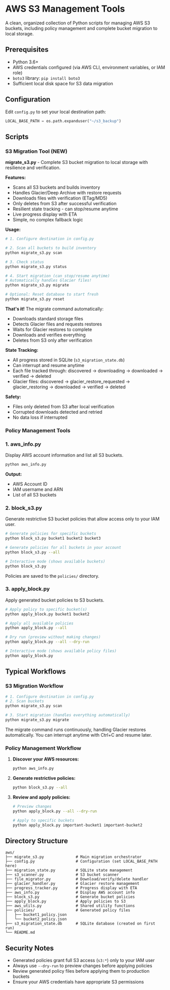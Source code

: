 # AWS S3 Management Tools

A clean, organized collection of Python scripts for managing AWS S3 buckets, including policy management and complete bucket migration to local storage.

## Prerequisites

- Python 3.6+
- AWS credentials configured (via AWS CLI, environment variables, or IAM role)
- `boto3` library: `pip install boto3`
- Sufficient local disk space for S3 data migration

## Configuration

Edit `config.py` to set your local destination path:
```python
LOCAL_BASE_PATH = os.path.expanduser("~/s3_backup")
```

## Scripts

### S3 Migration Tool (NEW)

**migrate_s3.py** - Complete S3 bucket migration to local storage with resilience and verification.

**Features:**
- Scans all S3 buckets and builds inventory
- Handles Glacier/Deep Archive with restore requests
- Downloads files with verification (ETag/MD5)
- Only deletes from S3 after successful verification
- Resilient state tracking - can stop/resume anytime
- Live progress display with ETA
- Simple, no complex fallback logic

**Usage:**
```bash
# 1. Configure destination in config.py

# 2. Scan all buckets to build inventory
python migrate_s3.py scan

# 3. Check status
python migrate_s3.py status

# 4. Start migration (can stop/resume anytime)
# Automatically handles Glacier files!
python migrate_s3.py migrate

# Optional: Reset database to start fresh
python migrate_s3.py reset
```

**That's it!** The migrate command automatically:
- Downloads standard storage files
- Detects Glacier files and requests restores
- Waits for Glacier restores to complete
- Downloads and verifies everything
- Deletes from S3 only after verification

**State Tracking:**
- All progress stored in SQLite (`s3_migration_state.db`)
- Can interrupt and resume anytime
- Each file tracked through: discovered → downloading → downloaded → verified → deleted
- Glacier files: discovered → glacier_restore_requested → glacier_restoring → downloaded → verified → deleted

**Safety:**
- Files only deleted from S3 after local verification
- Corrupted downloads detected and retried
- No data loss if interrupted

### Policy Management Tools

### 1. aws_info.py

Display AWS account information and list all S3 buckets.

```bash
python aws_info.py
```

**Output:**
- AWS Account ID
- IAM username and ARN
- List of all S3 buckets

### 2. block_s3.py

Generate restrictive S3 bucket policies that allow access only to your IAM user.

```bash
# Generate policies for specific buckets
python block_s3.py bucket1 bucket2 bucket3

# Generate policies for all buckets in your account
python block_s3.py --all

# Interactive mode (shows available buckets)
python block_s3.py
```

Policies are saved to the `policies/` directory.

### 3. apply_block.py

Apply generated bucket policies to S3 buckets.

```bash
# Apply policy to specific bucket(s)
python apply_block.py bucket1 bucket2

# Apply all available policies
python apply_block.py --all

# Dry run (preview without making changes)
python apply_block.py --all --dry-run

# Interactive mode (shows available policy files)
python apply_block.py
```

## Typical Workflows

### S3 Migration Workflow

```bash
# 1. Configure destination in config.py
# 2. Scan buckets
python migrate_s3.py scan

# 3. Start migration (handles everything automatically)
python migrate_s3.py migrate
```

The migrate command runs continuously, handling Glacier restores automatically. You can interrupt anytime with Ctrl+C and resume later.

### Policy Management Workflow

1. **Discover your AWS resources:**
   ```bash
   python aws_info.py
   ```

2. **Generate restrictive policies:**
   ```bash
   python block_s3.py --all
   ```

3. **Review and apply policies:**
   ```bash
   # Preview changes
   python apply_block.py --all --dry-run

   # Apply to specific buckets
   python apply_block.py important-bucket1 important-bucket2
   ```

## Directory Structure

```
aws/
├── migrate_s3.py              # Main migration orchestrator
├── config.py                  # Configuration (set LOCAL_BASE_PATH here)
├── migration_state.py         # SQLite state management
├── s3_scanner.py              # S3 bucket scanner
├── file_migrator.py           # Download/verify/delete handler
├── glacier_handler.py         # Glacier restore management
├── progress_tracker.py        # Progress display with ETA
├── aws_info.py                # Display AWS account info
├── block_s3.py                # Generate bucket policies
├── apply_block.py             # Apply policies to S3
├── aws_utils.py               # Shared utility functions
├── policies/                  # Generated policy files
│   ├── bucket1_policy.json
│   └── bucket2_policy.json
├── s3_migration_state.db      # SQLite database (created on first run)
└── README.md
```

## Security Notes

- Generated policies grant full S3 access (`s3:*`) only to your IAM user
- Always use `--dry-run` to preview changes before applying policies
- Review generated policy files before applying them to production buckets
- Ensure your AWS credentials have appropriate S3 permissions
